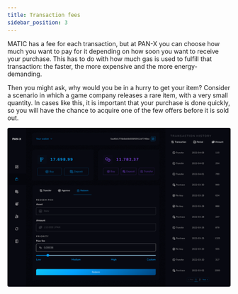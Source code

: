 ```yaml
---
title: Transaction fees
sidebar_position: 3
---
```


MATIC has a fee for each transaction, but at PAN-X you can choose how much you want to pay for it depending on how soon you want to receive your purchase. This has to do with how much gas is used to fulfill that transaction: the faster, the more expensive and the more energy-demanding. 

Then you might ask, why would you be in a hurry to get your item? Consider a scenario in which a game company releases a rare item, with a very small quantity. In cases like this, it is important that your purchase is done quickly, so you will have the chance to acquire one of the few offers before it is sold out. 

![PAN](/img/dashboard.png)
